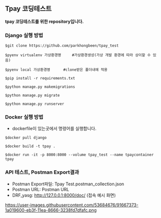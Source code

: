 ## Tpay 코딩테스트
**tpay 코딩테스트를 위한 repository입니다.**

### Django 실행 방법
```
$git clone https://github.com/parkhongbeen/tpay_test

$pyenv virtualenv 가상환경명     #가상환경생성(가상 개발 환경에 따라 상이할 수 있음)
    
$pyenv local 가상환경명		#clone받은 폴더내에 적용
    
$pip install -r requirements.txt

$python manage.py makemigrations

$python manage.py migrate

$python manage.py runserver
```

### Docker 실행 방법
- dockerfile이 있는곳에서 명령어를 실행합니다.
```
$docker pull django

$docker build -t tpay .

$docker run -it -p 8000:8000 --volume tpay_test --name tpaycontainer tpay
```

### API 테스트, Postman Export결과
- Postman Export파일: Tpay Test.postman_collection.json
- Postman URL: Postman URL
- DRF_yasg: http://127.0.0.1:8000/doc/ (접속 예시 화면)

https://user-images.githubusercontent.com/53684676/91667373-1a019600-eb3f-11ea-8666-3238fd7dfafc.png
